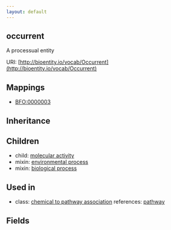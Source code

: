 ```yaml
---
layout: default
---
```


## occurrent


A processual entity

URI: [http://bioentity.io/vocab/Occurrent](http://bioentity.io/vocab/Occurrent)
## Mappings

 * [BFO:0000003](http://purl.obolibrary.org/obo/BFO_0000003)

## Inheritance


## Children

 *  child: [molecular activity](MolecularActivity.html)
 *  mixin: [environmental process](EnvironmentalProcess.html)
 *  mixin: [biological process](BiologicalProcess.html)

## Used in

 *  class: [chemical to pathway association](ChemicalToPathwayAssociation.html) references: [pathway](Pathway.html)

## Fields

